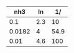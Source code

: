 | nh3    | ln  | 1/   |
| ------ | --- | ---- |
| 0.1    | 2.3 | 10   |
| 0.0182 | 4   | 54.9 |
| 0.01   | 4.6 | 100     |
